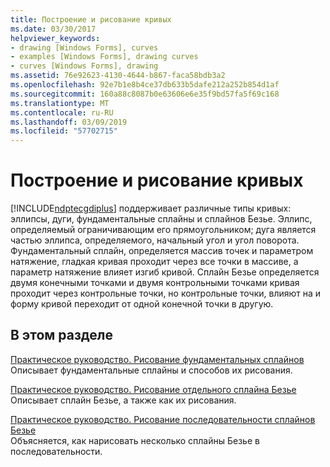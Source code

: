 ```yaml
---
title: Построение и рисование кривых
ms.date: 03/30/2017
helpviewer_keywords:
- drawing [Windows Forms], curves
- examples [Windows Forms], drawing curves
- curves [Windows Forms], drawing
ms.assetid: 76e92623-4130-4644-b867-faca58bdb3a2
ms.openlocfilehash: 92e7b1e8b4ce37db633b5dafe212a252b854d1af
ms.sourcegitcommit: 160a88c8087b0e63606e6e35f9bd57fa5f69c168
ms.translationtype: MT
ms.contentlocale: ru-RU
ms.lasthandoff: 03/09/2019
ms.locfileid: "57702715"
---
```

# <a name="constructing-and-drawing-curves"></a>Построение и рисование кривых
[!INCLUDE[ndptecgdiplus](../../../../includes/ndptecgdiplus-md.md)] поддерживает различные типы кривых: эллипсы, дуги, фундаментальные сплайны и сплайнов Безье. Эллипс, определяемый ограничивающим его прямоугольником; дуга является частью эллипса, определяемого, начальный угол и угол поворота. Фундаментальный сплайн, определяется массив точек и параметром натяжение, гладкая кривая проходит через все точки в массиве, а параметр натяжение влияет изгиб кривой. Сплайн Безье определяется двумя конечными точками и двумя контрольными точками кривая проходит через контрольные точки, но контрольные точки, влияют на и форму кривой переходит от одной конечной точки в другую.  
  
## <a name="in-this-section"></a>В этом разделе  
 [Практическое руководство. Рисование фундаментальных сплайнов](how-to-draw-cardinal-splines.md)  
 Описывает фундаментальные сплайны и способов их рисования.  
  
 [Практическое руководство. Рисование отдельного сплайна Безье](how-to-draw-a-single-bezier-spline.md)  
 Описывает сплайн Безье, а также как их рисования.  
  
 [Практическое руководство. Рисование последовательности сплайнов Безье](how-to-draw-a-sequence-of-bezier-splines.md)  
 Объясняется, как нарисовать несколько сплайны Безье в последовательности.
